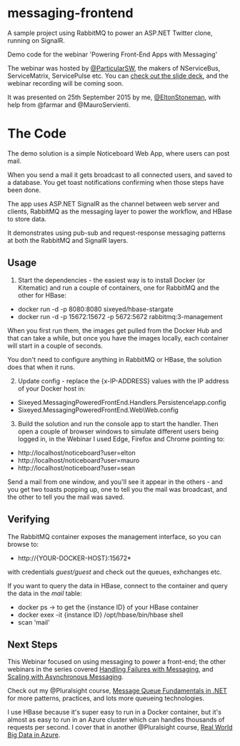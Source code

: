 # messaging-frontend
A sample project using RabbitMQ to power an ASP.NET Twitter clone, running on SignalR.

Demo code for the webinar 'Powering Front-End Apps with Messaging'

The webinar was hosted by [@ParticularSW](http://particular.net/), the makers of NServiceBus, ServiceMatrix, ServicePulse etc. You can [check out the slide deck](http://www.slideshare.net/sixeyed/messaging-powered-front-ends), and the webinar recording will be coming soon.

It was presented on 25th September 2015 by me, [@EltonStoneman](http://blog.sixeyed.com), with help from @farmar and @MauroServienti.

# The Code

The demo solution is a simple Noticeboard Web App, where users can post mail. 

When you send a mail it gets broadcast to all connected users, and saved to a database. You get toast notifications confirming when those steps have been done.

The app uses ASP.NET SignalR as the channel between web server and clients, RabbitMQ as the messaging layer to power the workflow, and HBase to store data.

It demonstrates using pub-sub and request-response messaging patterns at both the RabbitMQ and SignalR layers.

## Usage

1. Start the dependencies - the easiest way is to install Docker (or Kitematic) and run a couple of containers, one for RabbitMQ and the other for HBase:

+ docker run -d -p 8080:8080 sixeyed/hbase-stargate
+ docker run -d -p 15672:15672 -p 5672:5672 rabbitmq:3-management

When you first run them, the images get pulled from the Docker Hub and that can take a while, but once you have the images locally, each container will start in a couple of seconds.

You don't need to configure anything in RabbitMQ or HBase, the solution does that when it runs.

2. Update config - replace the {x-IP-ADDRESS} values with the IP address of your Docker host in:

+ Sixeyed.MessagingPoweredFrontEnd.Handlers.Persistence\app.config 
+ Sixeyed.MessagingPoweredFrontEnd.Web\Web.config

3. Build the solution and run the console app to start the handler. Then open a couple of browser windows to simulate different users being logged in, in the Webinar I used Edge, Firefox and Chrome pointing to:

+ http://localhost/noticeboard?user=elton
+ http://localhost/noticeboard?user=mauro
+ http://localhost/noticeboard?user=sean

Send a mail from one window, and you'll see it appear in the others - and you get two toasts popping up, one to tell you the mail was broadcast, and the other to tell you the mail was saved.

## Verifying

The RabbitMQ container exposes the management interface, so you can browse to:

+ http://{YOUR-DOCKER-HOST}:15672*

with credentials *guest/guest* and check out the queues, exhchanges etc.

If you want to query the data in HBase, connect to the container and query the data in the *mail* table:

+ docker ps -> to get the {instance ID} of your HBase container
+ docker exex -it {instance ID} /opt/hbase/bin/hbase shell
+ scan 'mail'


## Next Steps

This Webinar focused on using messaging to power a front-end; the other webinars in the series covered [Handling Failures with Messaging](https://blog.sixeyed.com/handling-failures-with-messaging/), and [Scaling with Asynchronous Messaging](https://github.com/sixeyed/going-async).

Check out my @Pluralsight course, [Message Queue Fundamentals in .NET](http://www.pluralsight.com/courses/message-queue-fundamentals-dotnet) for more patterns, practices, and lots more queueing technologies.

I use HBase because it's super easy to run in a Docker container, but it's almost as easy to run in an Azure cluster which can handles thousands of requests per second. I cover that in another @Pluralsight course, [Real World Big Data in Azure](http://www.pluralsight.com/courses/real-world-big-data-microsoft-azure).


